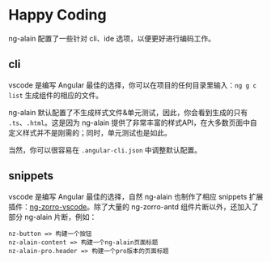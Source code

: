 # Happy Coding

ng-alain 配置了一些针对 cli、ide 选项，以便更好进行编码工作。

## cli

vscode 是编写 Angular 最佳的选择，你可以在项目的任何目录里输入：`ng g c list` 生成组件的相应的文件。

ng-alain 默认配置了不生成样式文件&单元测试，因此，你会看到生成的只有 `.ts`、`.html`。这是因为 ng-alain 提供了非常丰富的样式API，在大多数页面中自定义样式并不是刚需的；同时，单元测试也是如此。

当然，你可以很容易在 `.angular-cli.json` 中调整默认配置。

## snippets

vscode 是编写 Angular 最佳的选择，自然 ng-alain 也制作了相应 snippets 扩展插件：[ng-zorro-vscode](https://marketplace.visualstudio.com/items?itemName=cipchk.ng-zorro-vscode)。除了大量的 ng-zorro-antd 组件片断以外，还加入了部分 ng-alain 片断，例如：

```
nz-button => 构建一个按钮
nz-alain-content => 构建一个ng-alain页面标题
nz-alain-pro.header => 构建一个pro版本的页面标题
```
